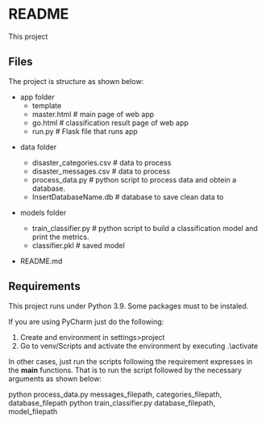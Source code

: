 # README

This project 

Files
-----
The project is structure as shown below:
* app folder 
  * template 
  * master.html  # main page of web app
  * go.html  # classification result page of web app
  * run.py  # Flask file that runs app

- data folder
  * disaster_categories.csv  # data to process 
  * disaster_messages.csv  # data to process
  * process_data.py     # python script to process data and obtein a database. 
  * InsertDatabaseName.db   # database to save clean data to

- models folder
  * train_classifier.py  # python script to build a classification model and print the metrics. 
  * classifier.pkl  # saved model 

- README.md

Requirements
-----
This project runs under Python 3.9. Some packages must to be instaled. 

If you are using PyCharm just do the following: 
1. Create and environment in settings>project
2. Go to venv/Scripts and activate the environment by executing .\activate

In other cases, just run the scripts following the requirement expresses in the __main__
functions. That is to run the script followed by the necessary arguments as shown below:

python process_data.py messages_filepath, categories_filepath, database_filepath
python train_classifier.py database_filepath, model_filepath

